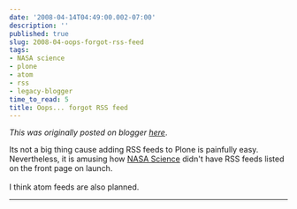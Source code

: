 ```yaml
---
date: '2008-04-14T04:49:00.002-07:00'
description: ''
published: true
slug: 2008-04-oops-forgot-rss-feed
tags:
- NASA science
- plone
- atom
- rss
- legacy-blogger
time_to_read: 5
title: Oops... forgot RSS feed
---
```


*This was originally posted on blogger [here](https://pydanny.blogspot.com/2008/04/oops-forgot-rss-feed.html)*.

Its not a big thing cause adding RSS feeds to Plone is painfully easy.  Nevertheless, it is amusing how <a href="http://nasascience.nasa.gov/">NASA Science</a> didn't have RSS feeds listed on the front page on launch.<br /><br />I think atom feeds are also planned.

---


